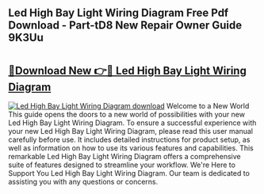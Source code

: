 ## Led High Bay Light Wiring Diagram Free Pdf Download - Part-tD8 New Repair Owner Guide 9K3Uu

# <h2><a href="http://dftr5a.blite.top/?on=Led+High+Bay+Light+Wiring+Diagram">🔗Download New 👉🔴 Led High Bay Light Wiring Diagram</a></h2>

[![Led High Bay Light Wiring Diagram download](https://i.imgur.com/lujVjoI.png)](http://dftr5a.blite.top/?on=Led+High+Bay+Light+Wiring+Diagram)
Welcome to a New World This guide opens the doors to a new world of possibilities with your new Led High Bay Light Wiring Diagram. To ensure a successful experience with your new Led High Bay Light Wiring Diagram, please read this user manual carefully before use. It includes detailed instructions for product setup, as well as information on how to use its various features and capabilities. This remarkable Led High Bay Light Wiring Diagram offers a comprehensive suite of features designed to streamline your workflow. We're Here to Support You Led High Bay Light Wiring Diagram. Our team is dedicated to assisting you with any questions or concerns.
